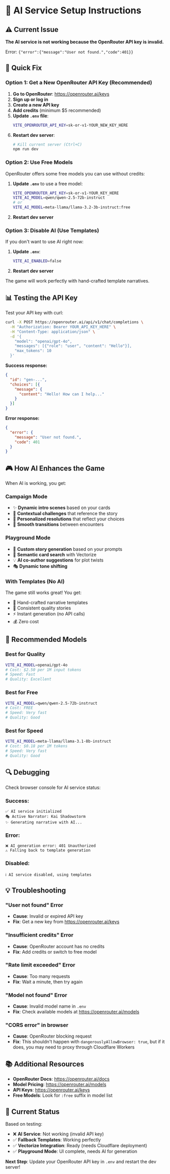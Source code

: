 # 🤖 AI Service Setup Instructions

## ⚠️ Current Issue

**The AI service is not working because the OpenRouter API key is invalid.**

Error: `{"error":{"message":"User not found.","code":401}}`

## 🔧 Quick Fix

### Option 1: Get a New OpenRouter API Key (Recommended)

1. **Go to OpenRouter**: https://openrouter.ai/keys
2. **Sign up or log in**
3. **Create a new API key**
4. **Add credits** (minimum $5 recommended)
5. **Update `.env` file**:
   ```bash
   VITE_OPENROUTER_API_KEY=sk-or-v1-YOUR_NEW_KEY_HERE
   ```
6. **Restart dev server**:
   ```bash
   # Kill current server (Ctrl+C)
   npm run dev
   ```

### Option 2: Use Free Models

OpenRouter offers some free models you can use without credits:

1. **Update `.env`** to use a free model:
   ```bash
   VITE_OPENROUTER_API_KEY=sk-or-v1-YOUR_KEY_HERE
   VITE_AI_MODEL=qwen/qwen-2.5-72b-instruct
   # or
   VITE_AI_MODEL=meta-llama/llama-3.2-3b-instruct:free
   ```

2. **Restart dev server**

### Option 3: Disable AI (Use Templates)

If you don't want to use AI right now:

1. **Update `.env`**:
   ```bash
   VITE_AI_ENABLED=false
   ```

2. **Restart dev server**

The game will work perfectly with hand-crafted template narratives.

## 📊 Testing the API Key

Test your API key with curl:

```bash
curl -X POST https://openrouter.ai/api/v1/chat/completions \
  -H "Authorization: Bearer YOUR_API_KEY_HERE" \
  -H "Content-Type: application/json" \
  -d '{
    "model": "openai/gpt-4o",
    "messages": [{"role": "user", "content": "Hello"}],
    "max_tokens": 10
  }'
```

**Success response:**
```json
{
  "id": "gen-...",
  "choices": [{
    "message": {
      "content": "Hello! How can I help..."
    }
  }]
}
```

**Error response:**
```json
{
  "error": {
    "message": "User not found.",
    "code": 401
  }
}
```

## 🎮 How AI Enhances the Game

When AI is working, you get:

### Campaign Mode
- ✨ **Dynamic intro scenes** based on your cards
- 🎲 **Contextual challenges** that reference the story
- 📖 **Personalized resolutions** that reflect your choices
- 🔄 **Smooth transitions** between encounters

### Playground Mode
- 🎨 **Custom story generation** based on your prompts
- 🧠 **Semantic card search** with Vectorize
- 💡 **AI co-author suggestions** for plot twists
- 🎭 **Dynamic tone shifting**

### With Templates (No AI)
The game still works great! You get:
- 📝 Hand-crafted narrative templates
- 🎯 Consistent quality stories
- ⚡ Instant generation (no API calls)
- 💰 Zero cost

## 🚀 Recommended Models

### Best for Quality
```bash
VITE_AI_MODEL=openai/gpt-4o
# Cost: $2.50 per 1M input tokens
# Speed: Fast
# Quality: Excellent
```

### Best for Free
```bash
VITE_AI_MODEL=qwen/qwen-2.5-72b-instruct
# Cost: FREE
# Speed: Very fast
# Quality: Good
```

### Best for Speed
```bash
VITE_AI_MODEL=meta-llama/llama-3.1-8b-instruct
# Cost: $0.18 per 1M tokens
# Speed: Very fast
# Quality: Good
```

## 🔍 Debugging

Check browser console for AI service status:

### Success:
```
✅ AI service initialized
🎭 Active Narrator: Kai Shadowstorm
✨ Generating narrative with AI...
```

### Error:
```
❌ AI generation error: 401 Unauthorized
⚠️ Falling back to template generation
```

### Disabled:
```
ℹ️ AI service disabled, using templates
```

## 💡 Troubleshooting

### "User not found" Error
- **Cause**: Invalid or expired API key
- **Fix**: Get a new key from https://openrouter.ai/keys

### "Insufficient credits" Error
- **Cause**: OpenRouter account has no credits
- **Fix**: Add credits or switch to free model

### "Rate limit exceeded" Error
- **Cause**: Too many requests
- **Fix**: Wait a minute, then try again

### "Model not found" Error
- **Cause**: Invalid model name in `.env`
- **Fix**: Check available models at https://openrouter.ai/models

### "CORS error" in browser
- **Cause**: OpenRouter blocking request
- **Fix**: This shouldn't happen with `dangerouslyAllowBrowser: true`, but if it does, you may need to proxy through Cloudflare Workers

## 📚 Additional Resources

- **OpenRouter Docs**: https://openrouter.ai/docs
- **Model Pricing**: https://openrouter.ai/models
- **API Keys**: https://openrouter.ai/keys
- **Free Models**: Look for `:free` suffix in model list

## 🎯 Current Status

Based on testing:
- ❌ **AI Service**: Not working (invalid API key)
- ✅ **Fallback Templates**: Working perfectly
- ✅ **Vectorize Integration**: Ready (needs Cloudflare deployment)
- ✅ **Playground Mode**: UI complete, needs AI for generation

**Next Step**: Update your OpenRouter API key in `.env` and restart the dev server!
